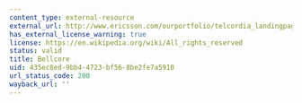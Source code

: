 ```yaml
---
content_type: external-resource
external_url: http://www.ericsson.com/ourportfolio/telcordia_landingpage
has_external_license_warning: true
license: https://en.wikipedia.org/wiki/All_rights_reserved
status: valid
title: Bellcore
uid: 435ec8ed-9bb4-4723-bf56-8be2fe7a5910
url_status_code: 200
wayback_url: ''
---
```


